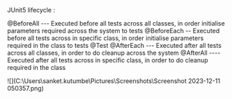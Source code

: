 JUnit5 lifecycle :

@BeforeAll --- Executed before all tests across all classes, in order initialise parameters required across the system to tests
@BeforeEach -- Executed before all tests across in specific class, in order initialise parameters required in the class to tests
@Test
@AfterEach --- Executed after all tests across all classes, in order to do cleanup across the system
@AfterAll ---- Executed after all tests across in specific class, in order to do cleanup required in the class

![](C:\Users\sanket.kutumbe\Pictures\Screenshots\Screenshot 2023-12-11 050357.png)